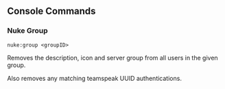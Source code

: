 Console Commands
----------------

### Nuke Group

`nuke:group <groupID>` 

Removes the description, icon and server group from all users in the given group.

Also removes any matching teamspeak UUID authentications.